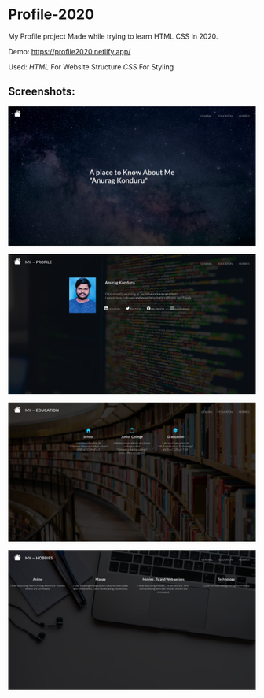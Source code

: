 # Profile-2020

My Profile project Made while trying to learn HTML CSS in 2020.

Demo:
https://profile2020.netlify.app/

Used:
_HTML_ For Website Structure
_CSS_ For Styling

## Screenshots:

![Markdown logo](./screenshots/1.png)

![Markdown logo](./screenshots/2.png)

![Markdown logo](./screenshots/3.png)

![Markdown logo](./screenshots/4.png)
